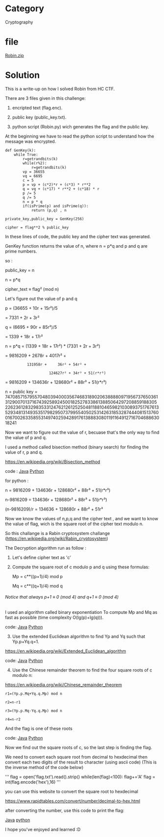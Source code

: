  # Category
Cryptography

# file
[Robin.zip](https://github.com/AyoubAref/CTF-writeups/blob/master/HC%20CTF/Robin.zip)

# Solution
This is a write-up on how I solved Robin from HC CTF.


There are 3 files given in this challenge:

1. encripted text (flag.enc).

2. public key (public_key.txt).

3. python script (Robin.py) wich generates the flag and the public key.


At the beginning we have to read the python script to understand how the message was encrypted.

```
def GenKey(k):
    while True:
        r=getrandbits(k)
        while(r%2):
            r=getrandbits(k)
        vp = 36655
        vq = 6695
        c = 5
        p = vp + (c*2)*r + (c*3) * r**2
        q = vq + (c*17) * r**2 + (c*18) * r
        p /= 5
        q /= 5
        n = p * q
        if(isPrime(p) and isPrime(q)):
            return (p,q) , n

private_key,public_key = GenKey(256)

cipher = flag**2 % public_key
```

In these lines of code, the public key and the cipher text was generated.

GenKey function returns the value of n, where n = p*q and p and q are prime numbers.

so :

public_key = n

n = p*q

cipher_text ≡ flag² (mod n)


Let's figure out the value of p and q

p = (36655 + 10r + 15r²)/5

  = 7331 + 2r + 3r²
  

q = (6695 + 90r + 85r²)/5

  = 1339 + 18r + 17r²
  

n = p*q
  = (1339 + 18r + 17r²) * (7331 + 2r + 3r²)

  = 9816209 +   2678r +   4017r² +
  
              131958r +     36r² + 54r³ +
	      
                        124627r² + 34r³ + 51(r*r³)

  = 9816209 + 134636r + 128680r² + 88r³ + 51(r*r³)
  
n = public key = 7470857157955704803940003567468318902063888809719567376503613129007013716743925892450018252783386138850642972088591883052262361283298353312476212612525048118810465982103089375176761352934813149353517982950737995540502531426318532874440815137600167002633585531497402594289176138883080119116491271670468863018241


Now we want to figure out the value of r, becuase that's the only way to find the value of p and q.

I used a method called bisection method (binary search) for finding the value of r, p and q.

https://en.wikipedia.org/wiki/Bisection_method


code :
[Java](https://ideone.com/sMKy2X)
[Python](https://ideone.com/Xo3Vj3)

for python :

n = 9816209 + 134636r + 128680r² + 88r³ + 51(r*r³)

n-9816209 = 134636r + 128680r² + 88r³ + 51(r*r³)

(n-9816209)/r = 134636 + 128680r + 88r² + 51r³


Now we know the values of n,p,q and the cipher text , and we want to know the value of flag, wich is the square root of the cipher text modulo n.

So this challange is a Rabin cryptosystem challange (https://en.wikipedia.org/wiki/Rabin_cryptosystem)

The Decryption algorithm run as follow :

1. Let's define cipher text as 'c'

2. Compute the square root of c modulo p and q using these formulas:

	Mp = c**((p+1)/4) mod p
	
	Mq = c**((q+1)/4) mod q
	
	
###### Notice that always p+1 ≡ 0 (mod 4) and q+1 ≡ 0 (mod 4)

I used an algorithm called binary exponentiation To compute Mp and Mq as fast as possible (time complexity O(lg(p)+lg(q))).

code:
[Java](https://ideone.com/Aj5Abe)
[Python](https://ideone.com/Xr51sr)


3. Use the extended Euclidean algorithm to find Yp and Yq such that Yp.p+Yq.q=1.

https://en.wikipedia.org/wiki/Extended_Euclidean_algorithm

code: 
[Java](https://ideone.com/UXBVBz)
[Python](https://ideone.com/zvJ14c)

4. Use the Chinese remainder theorem to find the four square roots of c modulo n:

https://en.wikipedia.org/wiki/Chinese_remainder_theorem

	r1=(Yp.p.Mq+Yq.q.Mp) mod n
	
	r2=n-r1
	
	r3=(Yp.p.Mq-Yq.q.Mp) mod n
	
	r4=n-r2
	
And the flag is one of these roots

code:
[Java](https://ideone.com/4QJrrY)
[Python](https://ideone.com/wbZXAG)


Now we find out the square roots of c, so the last step is finding the flag.

We need to convert each square root from decimal to hexdecimal then convert each two digits of the result to character (using ascii code)
(This is the inverse method of the code below)

'''
flag = open('flag.txt').read().strip()
while(len(flag)<100):
    flag+='A'
flag = int(flag.encode('hex'),16)
'''

you can use this website to convert the square root to hexdecimal 

https://www.rapidtables.com/convert/number/decimal-to-hex.html

after converting the number, use this code to print the flag:

[Java](https://ideone.com/E3uGOU)
[python](https://ideone.com/tDHMIt)

I hope you've enjoyed and learned :D
